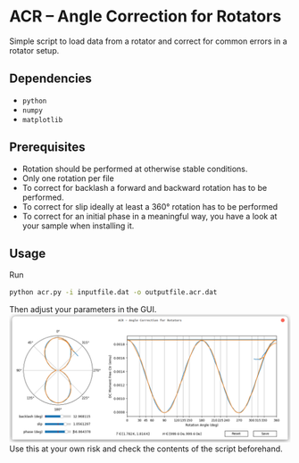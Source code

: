 # ACR – Angle Correction for Rotators

Simple script to load data from a rotator and correct for common errors in a rotator setup.

## Dependencies
- `python`
- `numpy`
- `matplotlib`

## Prerequisites

- Rotation should be performed at otherwise stable conditions.
- Only one rotation per file
- To correct for backlash a forward and backward rotation has to be performed.
- To correct for slip ideally at least a 360° rotation has to be performed
- To correct for an initial phase in a meaningful way, you have a look at your sample when installing it.

## Usage

Run
```sh
python acr.py -i inputfile.dat -o outputfile.acr.dat
```
Then adjust your parameters in the GUI.
![GUI](img/acr_gui_sample.png)
Use this at your own risk and check the contents of the script beforehand.


